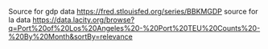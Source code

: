 

Source for gdp data https://fred.stlouisfed.org/series/BBKMGDP
source for la data https://data.lacity.org/browse?q=Port%20of%20Los%20Angeles%20-%20Port%20TEU%20Counts%20-%20By%20Month&sortBy=relevance

